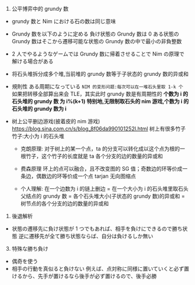 1. 公平博弈中的 grundy 数

- grundy 数と Nim における石の数は同じ意味
- Grundy 数を以下のように定める
  負け状態の Grundy 数は 0
  ある状態の Grundy 数はそこから遷移可能な状態の Grundy 数の中で最小の非負整数
- 2 人でやるようなゲームでは Grundy 数に帰着させることで Nim の原理で解ける場合がある
- 将石头堆拆分成多个堆,当前堆的 grundy 数等于子状态的 grundy 数的异或和
- 規則性
  ある周期になっている
  `NIM 的变形问题:每次可以在一堆石头里取 1-k 个`
  如果把转移全部算出来会 TLE，其实此时 grundy 数是有周期性的
  **个数为 i 的石头堆的 grundy 数 为 i%(k+1)**
  **特别地,无限制取石头的 nim 游戏,个数为 i 的石头堆的 grundy 数为 i**
- 树上公平删边游戏(披着皮的 nim 游戏)
  https://blog.sina.com.cn/s/blog_8f06da990101252l.html
  树上有很多竹子
  竹子:大小为 i 的石头堆

  - 克朗原理:
    对于树上的某一个点，ta 的分支可以转化成以这个点为根的一根竹子，这个竹子的长度就是 ta 各个分支的边的数量的异或和
  - 费森原理
    环上的点可以融合，且不改变图的 SG 值；奇数边的环等价成一条边，偶数边的环等价成一个点
    tarjan 无向图缩点

  - 个人理解:
    在一个边数为 i 的链上删边 = 在一个大小为 i 的石头堆里取石头
    父结点的 grundy 数 = 各个石头堆大小(子状态的 grundy 数)的异或和 = 树节点的各个分支的边的数量的异或和

1. 後退解析

- 状態の遷移先に負け状態が 1 つでもあれば、相手を負けにできるので勝ち状態
  逆に遷移先が全て勝ち状態ならば、自分は負けるしか無い

3. 特殊な勝ち負け

- 偶奇を使う
- 相手の行動を真似ると負けない
  例えば、点対称に同様に置いていくと必ず置けるから、先手が置けるなら後手が必ず置けるので、後手必勝
